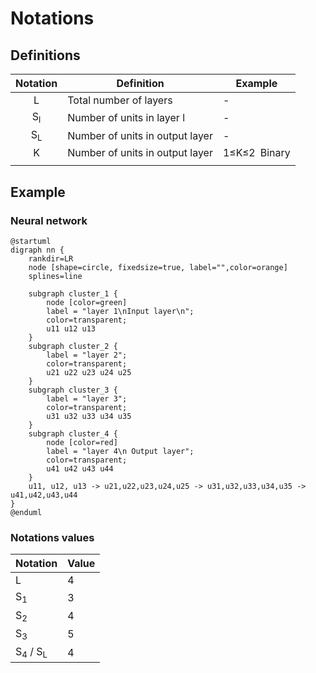 # Notations
## Definitions
| Notation | Definition | Example
| :-: | - | -
| L | Total number of layers | -
| S<sub>l</sub> | Number of units in layer l | -
| S<sub>L</sub> | Number of units in output layer | -
| K | Number of units in output layer | 1&le;K&le;2&ensp;Binary
| | |

## Example
### Neural network
```plantuml
@startuml
digraph nn {
    rankdir=LR
    node [shape=circle, fixedsize=true, label="",color=orange]
    splines=line
    
    subgraph cluster_1 {
        node [color=green]
        label = "layer 1\nInput layer\n";
        color=transparent;
        u11 u12 u13
    }
    subgraph cluster_2 {
        label = "layer 2";
        color=transparent;
        u21 u22 u23 u24 u25
    }
    subgraph cluster_3 {
        label = "layer 3";
        color=transparent;
        u31 u32 u33 u34 u35
    }
    subgraph cluster_4 {
        node [color=red]
        label = "layer 4\n Output layer";
        color=transparent;
        u41 u42 u43 u44
    }
    u11, u12, u13 -> u21,u22,u23,u24,u25 -> u31,u32,u33,u34,u35 -> u41,u42,u43,u44
}
@enduml
```
### Notations values
| Notation | Value
| - | -
| L | 4
| S<sub>1</sub> | 3
| S<sub>2</sub> | 4
| S<sub>3</sub> | 5
| S<sub>4</sub> / S<sub>L</sub> | 4
